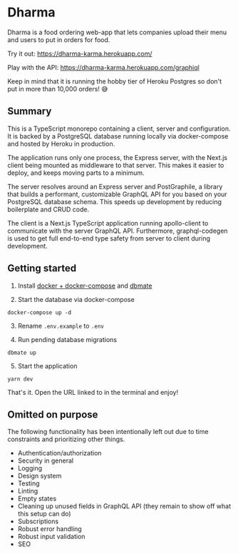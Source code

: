 # Dharma

Dharma is a food ordering web-app that lets companies upload their menu and users to put in orders for food.

Try it out: https://dharma-karma.herokuapp.com/

Play with the API: https://dharma-karma.herokuapp.com/graphiql

Keep in mind that it is running the hobby tier of Heroku Postgres so don't put in more than 10,000 orders! 😅

## Summary

This is a TypeScript monorepo containing a client, server and configuration. It is backed by a PostgreSQL database running locally via docker-compose and hosted by Heroku in production.

The application runs only one process, the Express server, with the Next.js client being mounted as middleware to that server. This makes it easier to deploy, and keeps moving parts to a minimum.

The server resolves around an Express server and PostGraphile, a library that builds a performant, customizable GraphQL API for you based on your PostgreSQL database schema. This speeds up development by reducing boilerplate and CRUD code.

The client is a Next.js TypeScript application running apollo-client to communicate with the server GraphQL API. Furthermore, graphql-codegen is used to get full end-to-end type safety from server to client during development.

## Getting started

1. Install [docker + docker-compose](https://docs.docker.com/get-docker/) and [dbmate](https://github.com/amacneil/dbmate#installation)

2. Start the database via docker-compose

```
docker-compose up -d
```

3. Rename `.env.example` to `.env`

4. Run pending database migrations

```
dbmate up
```

5. Start the application

```
yarn dev
```

That's it. Open the URL linked to in the terminal and enjoy!

## Omitted on purpose

The following functionality has been intentionally left out due to time constraints and prioritizing other things.

- Authentication/authorization
- Security in general
- Logging
- Design system
- Testing
- Linting
- Empty states
- Cleaning up unused fields in GraphQL API (they remain to show off what this setup can do)
- Subscriptions
- Robust error handling
- Robust input validation
- SEO
